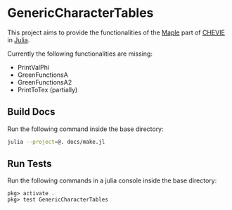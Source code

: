 GenericCharacterTables
======================
This project aims to provide the functionalities of the
[Maple](https://de.maplesoft.com/products/Maple/index.aspx) part of
[CHEVIE](http://www.math.rwth-aachen.de/homes/CHEVIE/index.html) in
[Julia](https://julialang.org/).

Currently the following functionalities are missing:

- PrintValPhi
- GreenFunctionsA
- GreenFunctionsA2
- PrintToTex (partially)

Build Docs
----------

Run the following command inside the base directory:
```bash
julia --project=@. docs/make.jl
```

Run Tests
---------

Run the following commands in a julia console inside the base directory:

```
pkg> activate .
pkg> test GenericCharacterTables
```
